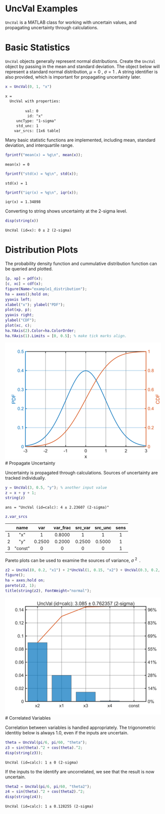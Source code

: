 
# UncVal Examples

`UncVal` is a MATLAB class for working with uncertain values, and propagating uncertainty through calculations.

# Basic Statistics

`UncVal` objects generally represent normal distributions.  Create the `UncVal` object by passing in the mean and standard deviation.  The object below will represent a standard normal distribution, $\mu =0$ , $\sigma =1$ .  A string identifier is also provided, which is important for propagating uncertainty later. 

```matlab
x = UncVal(0, 1, "x")
```

```matlabTextOutput
x = 
  UncVal with properties:

         val: 0
          id: "x"
     uncType: "1-sigma"
     std_unc: 1
    var_srcs: [1x6 table]

```

Many basic statistic functions are implemented, including mean, standard deviation, and interquartile range.

```matlab
fprintf("mean(x) = %g\n", mean(x));
```

```matlabTextOutput
mean(x) = 0
```

```matlab
fprintf("std(x) = %g\n", std(x));
```

```matlabTextOutput
std(x) = 1
```

```matlab
fprintf("iqr(x) = %g\n", iqr(x));
```

```matlabTextOutput
iqr(x) = 1.34898
```

Converting to string shows uncertainty at the 2\-sigma level.

```matlab
disp(string(x))
```

```matlabTextOutput
UncVal (id=x): 0 ± 2 (2-sigma)
```
# Distribution Plots

The probability density function and cummulative distribution function can be queried and plotted.

```matlab
[p, xp] = pdf(x);
[c, xc] = cdf(x);
figure(Name="example1_distribution");
ha = axes();hold on;
yyaxis left;
xlabel("x"); ylabel("PDF");
plot(xp, p);
yyaxis right;
ylabel("CDF");
plot(xc, c);
ha.YAxis(2).Color=ha.ColorOrder;
ha.YAxis(1).Limits = [0, 0.5]; % make tick marks align.
```

<picture>
  <source media="(prefers-color-scheme: dark)" srcset="example1_overview_media/dark/figure_0.png">
   <source media="(prefers-color-scheme: light)" srcset="example1_overview_media/light/figure_0.png">
   <img alt="figure_0.png" src="example1_overview_media/light/figure_0.png"></picture>
# Propagate Uncertainty

Uncertainty is propagated through calculations.  Sources of uncertainty are tracked individually.

```matlab
y = UncVal(3, 0.5, "y"); % another input value
z = x + y + 1;
string(z)
```

```matlabTextOutput
ans = "UncVal (id=calc): 4 ± 2.23607 (2-sigma)"
```

```matlab
z.var_srcs
```
| |name|var|var_frac|src_var|src_unc|sens|
|:--:|:--:|:--:|:--:|:--:|:--:|:--:|
|1|"x"|1|0.8000|1|1|1|
|2|"y"|0.2500|0.2000|0.2500|0.5000|1|
|3|"const"|0|0|0|0|1|


Pareto plots can be used to examine the sources of variance, $\sigma {\;}^{2\;}$ .

```matlab
z2 = UncVal(0, 0.2, "x1") + 2*UncVal(1, 0.15, "x2") + UncVal(0.3, 0.2, "x3").^2 + cos(UncVal(0.1, 0.3, "x4"));
figure();
ha = axes;hold on;
pareto(z2, 1);
title(string(z2), FontWeight="normal");
```

<picture>
  <source media="(prefers-color-scheme: dark)" srcset="example1_overview_media/dark/figure_1.png">
   <source media="(prefers-color-scheme: light)" srcset="example1_overview_media/light/figure_1.png">
   <img alt="figure_1.png" src="example1_overview_media/light/figure_1.png"></picture>
# Correlated Variables

Correlation between variables is handled appropriately.  The trigonometric identitiy below is always 1.0, even if the inputs are uncertain.

```matlab
theta = UncVal(pi/6, pi/60, "theta");
z3 = sin(theta).^2 + cos(theta).^2;
disp(string(z3));
```

```matlabTextOutput
UncVal (id=calc): 1 ± 0 (2-sigma)
```

If the inputs to the identify are uncorrelated, we see that the result is now uncertain.

```matlab
theta2 = UncVal(pi/6, pi/60, "theta2");
z4 = sin(theta).^2 + cos(theta2).^2;
disp(string(z4));
```

```matlabTextOutput
UncVal (id=calc): 1 ± 0.128255 (2-sigma)
```

 

